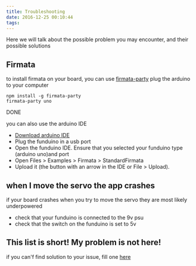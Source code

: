 ```yaml
---
title: Troubleshooting
date: 2016-12-25 00:10:44
tags:
---
```


Here we will talk about the possible problem you may encounter, and their possible solutions

## Firmata
to install firmata on your  board, you can use [firmata-party][1]
plug the arduino to your computer

```
npm install -g firmata-party
firmata-party uno
```
DONE

you can also use the arduino IDE 

- [Download arduino IDE][2]
- Plug the funduino in a usb port
- Open the funduino IDE. Ensure that you selected your funduino type (arduino uno)and port
- Open Files > Examples > Firmata > StandardFirmata
- Upload it (the button with an arrow in the IDE or File > Upload).

## when I move the servo the  app crashes
if your board crashes when you try to move the servo they are most likely underpowered

- check that your funduino is connected to the 9v psu
- check that the switch on the funduino is set to 5v

## This list is short! My problem is not here!

if you can'f find solution to your issue, fill one [here][3]

[1]: https://github.com/noopkat/firmata-party
[2]: https://www.arduino.cc/en/Main/Software
[3]: https://github.com/catbotFactory/yldWorkshop/issues
